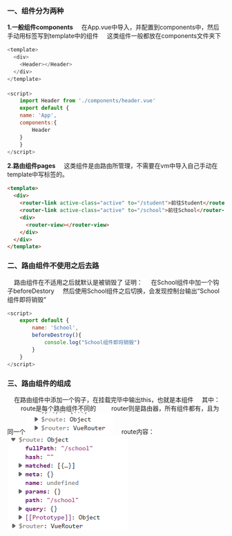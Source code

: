 ### 一、组件分为两种
**1.一般组件components**
&nbsp;&nbsp;&nbsp;&nbsp;在App.vue中导入，并配置到components中，然后手动用标签写到template中的组件
&nbsp;&nbsp;&nbsp;&nbsp;这类组件一般都放在components文件夹下
~~~ js
<template>
  <div>
    <Header></Header>
  </div>
</template>

<script>
    import Header from './components/header.vue'
    export default {
    name: 'App',
    components:{
        Header
    }
    }
</script>
~~~
**2.路由组件pages**
&nbsp;&nbsp;&nbsp;&nbsp;这类组件是由路由所管理，不需要在vm中导入自己手动在template中写标签的。
~~~ html
<template>
  <div>
    <router-link active-class="active" to="/student">前往Student</router-link>
    <router-link active-class="active" to="/school">前往School</router-link>
    <div>
      <router-view></router-view>
    </div>
  </div>
</template>
~~~
### 二、路由组件不使用之后去路
&nbsp;&nbsp;&nbsp;&nbsp;路由组件在不适用之后就默认是被销毁了
证明：
&nbsp;&nbsp;&nbsp;&nbsp;在School组件中加一个钩子beforeDestory
&nbsp;&nbsp;&nbsp;&nbsp;然后使用School组件之后切换，会发现控制台输出“School组件即将销毁”
~~~ js
<script>
    export default {
        name: 'School',
        beforeDestroy(){
            console.log("School组件即将销毁")
        }
    }
</script>
~~~
### 三、路由组件的组成
&nbsp;&nbsp;&nbsp;&nbsp;在路由组件中添加一个钩子，在挂载完毕中输出this，也就是本组件
&nbsp;&nbsp;&nbsp;&nbsp;其中：
&nbsp;&nbsp;&nbsp;&nbsp;&nbsp;&nbsp;&nbsp;&nbsp;route是每个路由组件不同的
&nbsp;&nbsp;&nbsp;&nbsp;&nbsp;&nbsp;&nbsp;&nbsp;router则是路由器，所有组件都有，且为同一个
![](images/2023-03-26-20-39-38.png)
&nbsp;&nbsp;&nbsp;&nbsp;route内容：
![](images/2023-03-26-20-41-18.png)
